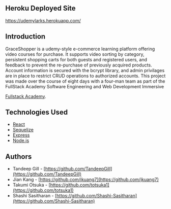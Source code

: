 ## Heroku Deployed Site
https://udemylarks.herokuapp.com/

## Introduction
GraceShopper is a udemy-style e-commerce learning platform offering video courses for purchase. It supports video sorting by category, persistent shopping carts for both guests and registered users, and feedback to prevent the re-purchase of previously acquired products. Account information is secured with the bcrypt library, and admin privilages are in place to restrict CRUD operations to authorized accounts. This project was made over the course of eight days with a four-man team as part of the FullStack Academy Software Engineering and Web Development Immersive 

[Fullstack Academy](https://www.fullstackacademy.com/programs/coding-bootcamp).

## Technologies Used
- [React](https://reactjs.org//) 
- [Sequelize](https://sequelize.org/)
- [Express](https://expressjs.com/) 
- [Node.js](https://nodejs.org/en/) 

## Authors
 - Tandeep Gill - [https://github.com/TandeepGill](https://github.com/TandeepGill)
 - Jian Kang - [https://github.com/jkuang7](https://github.com/jkuang7)
 - Takumi Otsuka - [https://github.com/totsuka1](https://github.com/totsuka1)
 - Shashi Sasitharan - [https://github.com/Shashi-Sasitharan](https://github.com/Shashi-Sasitharan)
